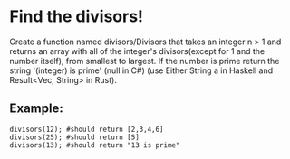 # Find the divisors! 

Create a function named divisors/Divisors that takes an integer n > 1 and returns an array with all of the integer's divisors(except for 1 and the number itself), from smallest to largest. If the number is prime return the string '(integer) is prime' (null in C#) (use Either String a in Haskell and Result<Vec<u32>, String> in Rust).

## Example:

~~~~
divisors(12); #should return [2,3,4,6]
divisors(25); #should return [5]
divisors(13); #should return "13 is prime"
~~~~